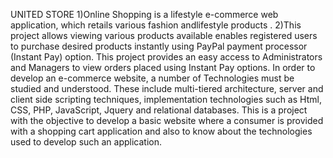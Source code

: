 UNITED STORE
1)Online Shopping is a lifestyle e-commerce web application, which retails various fashion andlifestyle products .
2)This project allows viewing various products available enables registered users to purchase desired products instantly using PayPal payment processor (Instant Pay) option.
This project provides an easy access to Administrators and Managers to view orders placed using Instant Pay options.
In order to develop an e-commerce website, a number of Technologies must be studied and understood.
These include multi-tiered architecture, server and client side scripting techniques, implementation technologies such as Html, CSS, PHP, JavaScript, Jquery and relational databases.
This is a project with the objective to develop a basic website where a consumer is provided with a shopping cart application and also to know about the technologies used to develop such an application.
